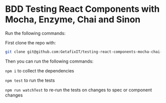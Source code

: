 # BDD Testing React Components with Mocha, Enzyme, Chai and Sinon

Run the following commands:

First clone the repo with:

```bash
git clone git@github.com:GetafixIT/testing-react-components-mocha-chai-sinon-enzyme.git reactComponentTest && cd reactComponentTest
```

Then you can run the following commands:

`npm i` to collect the dependencies

`npm test` to run the tests

`npm run watchTest` to re-run the tests on changes to spec or component changes
